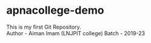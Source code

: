 # apnacollege-demo
This is my first Git Repository.
<br>
Author - Aiman Imam (LNJPIT college)
Batch - 2019-23
